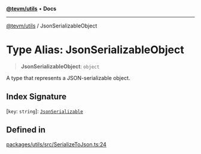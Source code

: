 [**@tevm/utils**](../README.md) • **Docs**

***

[@tevm/utils](../globals.md) / JsonSerializableObject

# Type Alias: JsonSerializableObject

> **JsonSerializableObject**: `object`

A type that represents a JSON-serializable object.

## Index Signature

 \[`key`: `string`\]: [`JsonSerializable`](JsonSerializable.md)

## Defined in

[packages/utils/src/SerializeToJson.ts:24](https://github.com/evmts/tevm-monorepo/blob/main/packages/utils/src/SerializeToJson.ts#L24)
